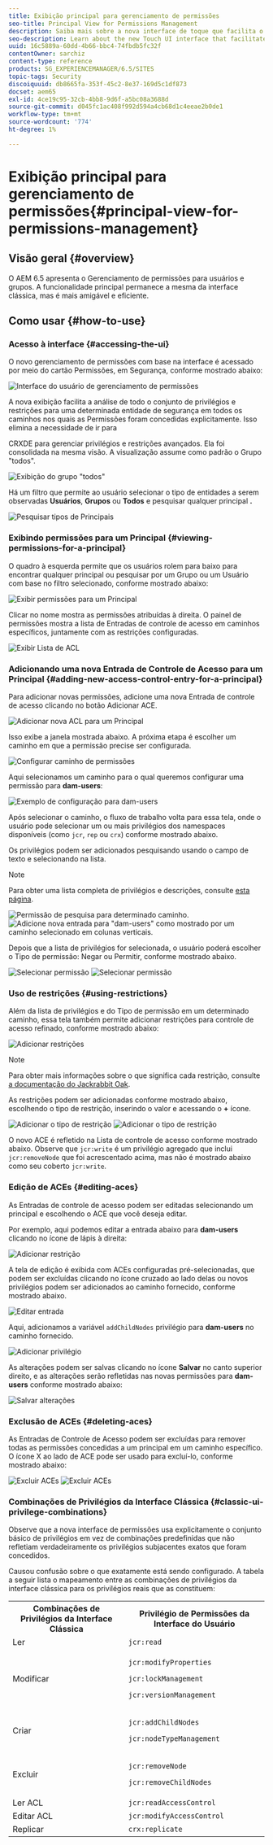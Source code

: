 ```yaml
---
title: Exibição principal para gerenciamento de permissões
seo-title: Principal View for Permissions Management
description: Saiba mais sobre a nova interface de toque que facilita o gerenciamento de permissões.
seo-description: Learn about the new Touch UI interface that facilitates permissions management.
uuid: 16c5889a-60dd-4b66-bbc4-74fbdb5fc32f
contentOwner: sarchiz
content-type: reference
products: SG_EXPERIENCEMANAGER/6.5/SITES
topic-tags: Security
discoiquuid: db8665fa-353f-45c2-8e37-169d5c1df873
docset: aem65
exl-id: 4ce19c95-32cb-4bb8-9d6f-a5bc08a3688d
source-git-commit: d045fc1ac408f992d594a4cb68d1c4eeae2b0de1
workflow-type: tm+mt
source-wordcount: '774'
ht-degree: 1%

---
```



# Exibição principal para gerenciamento de permissões{#principal-view-for-permissions-management}

## Visão geral {#overview}

O AEM 6.5 apresenta o Gerenciamento de permissões para usuários e grupos. A funcionalidade principal permanece a mesma da interface clássica, mas é mais amigável e eficiente.

## Como usar {#how-to-use}

### Acesso à interface {#accessing-the-ui}

O novo gerenciamento de permissões com base na interface é acessado por meio do cartão Permissões, em Segurança, conforme mostrado abaixo:

![Interface do usuário de gerenciamento de permissões](assets/screen_shot_2019-03-17at63333pm.png)

A nova exibição facilita a análise de todo o conjunto de privilégios e restrições para uma determinada entidade de segurança em todos os caminhos nos quais as Permissões foram concedidas explicitamente. Isso elimina a necessidade de ir para

CRXDE para gerenciar privilégios e restrições avançados. Ela foi consolidada na mesma visão. A visualização assume como padrão o Grupo &quot;todos&quot;.

![Exibição do grupo &quot;todos&quot;](assets/unu-1.png)

Há um filtro que permite ao usuário selecionar o tipo de entidades a serem observadas **Usuários**, **Grupos** ou **Todos** e pesquisar qualquer principal **.**

![Pesquisar tipos de Principais](assets/image2019-3-20_23-52-51.png)

### Exibindo permissões para um Principal {#viewing-permissions-for-a-principal}

O quadro à esquerda permite que os usuários rolem para baixo para encontrar qualquer principal ou pesquisar por um Grupo ou um Usuário com base no filtro selecionado, conforme mostrado abaixo:

![Exibir permissões para um Principal](assets/doi-1.png)

Clicar no nome mostra as permissões atribuídas à direita. O painel de permissões mostra a lista de Entradas de controle de acesso em caminhos específicos, juntamente com as restrições configuradas.

![Exibir Lista de ACL](assets/trei-1.png)

### Adicionando uma nova Entrada de Controle de Acesso para um Principal {#adding-new-access-control-entry-for-a-principal}

Para adicionar novas permissões, adicione uma nova Entrada de controle de acesso clicando no botão Adicionar ACE.

![Adicionar nova ACL para um Principal](assets/patru.png)

Isso exibe a janela mostrada abaixo. A próxima etapa é escolher um caminho em que a permissão precise ser configurada.

![Configurar caminho de permissões](assets/cinci-1.png)

Aqui selecionamos um caminho para o qual queremos configurar uma permissão para **dam-users**:

![Exemplo de configuração para dam-users](assets/sase-1.png)

Após selecionar o caminho, o fluxo de trabalho volta para essa tela, onde o usuário pode selecionar um ou mais privilégios dos namespaces disponíveis (como `jcr`, `rep` ou `crx`) conforme mostrado abaixo.

Os privilégios podem ser adicionados pesquisando usando o campo de texto e selecionando na lista.

>[!NOTE]
>
>Para obter uma lista completa de privilégios e descrições, consulte [esta página](/help/sites-administering/user-group-ac-admin.md#access-right-management).

![Permissão de pesquisa para determinado caminho.](assets/image2019-3-21_0-5-47.png) ![Adicione nova entrada para &quot;dam-users&quot; como mostrado por um caminho selecionado em colunas verticais.](assets/image2019-3-21_0-6-53.png)

Depois que a lista de privilégios for selecionada, o usuário poderá escolher o Tipo de permissão: Negar ou Permitir, conforme mostrado abaixo.

![Selecionar permissão](assets/screen_shot_2019-03-17at63938pm.png) ![Selecionar permissão](assets/screen_shot_2019-03-17at63947pm.png)

### Uso de restrições {#using-restrictions}

Além da lista de privilégios e do Tipo de permissão em um determinado caminho, essa tela também permite adicionar restrições para controle de acesso refinado, conforme mostrado abaixo:

![Adicionar restrições](assets/image2019-3-21_1-4-14.png)

>[!NOTE]
>
>Para obter mais informações sobre o que significa cada restrição, consulte [a documentação do Jackrabbit Oak](https://jackrabbit.apache.org/oak/docs/security/authorization/restriction.html).

As restrições podem ser adicionadas conforme mostrado abaixo, escolhendo o tipo de restrição, inserindo o valor e acessando o **+** ícone.

![Adicionar o tipo de restrição](assets/sapte-1.png) ![Adicionar o tipo de restrição](assets/opt-1.png)

O novo ACE é refletido na Lista de controle de acesso conforme mostrado abaixo. Observe que `jcr:write` é um privilégio agregado que inclui `jcr:removeNode` que foi acrescentado acima, mas não é mostrado abaixo como seu coberto `jcr:write`.

### Edição de ACEs {#editing-aces}

As Entradas de controle de acesso podem ser editadas selecionando um principal e escolhendo o ACE que você deseja editar.

Por exemplo, aqui podemos editar a entrada abaixo para **dam-users** clicando no ícone de lápis à direita:

![Adicionar restrição](assets/image2019-3-21_0-35-39.png)

A tela de edição é exibida com ACEs configuradas pré-selecionadas, que podem ser excluídas clicando no ícone cruzado ao lado delas ou novos privilégios podem ser adicionados ao caminho fornecido, conforme mostrado abaixo.

![Editar entrada](assets/noua-1.png)

Aqui, adicionamos a variável `addChildNodes` privilégio para **dam-users** no caminho fornecido.

![Adicionar privilégio](assets/image2019-3-21_0-45-35.png)

As alterações podem ser salvas clicando no ícone **Salvar** no canto superior direito, e as alterações serão refletidas nas novas permissões para **dam-users** conforme mostrado abaixo:

![Salvar alterações](assets/zece-1.png)

### Exclusão de ACEs {#deleting-aces}

As Entradas de Controle de Acesso podem ser excluídas para remover todas as permissões concedidas a um principal em um caminho específico. O ícone X ao lado de ACE pode ser usado para excluí-lo, conforme mostrado abaixo:

![Excluir ACEs](assets/image2019-3-21_0-53-19.png) ![Excluir ACEs](assets/unspe.png)

### Combinações de Privilégios da Interface Clássica {#classic-ui-privilege-combinations}

Observe que a nova interface de permissões usa explicitamente o conjunto básico de privilégios em vez de combinações predefinidas que não refletiam verdadeiramente os privilégios subjacentes exatos que foram concedidos.

Causou confusão sobre o que exatamente está sendo configurado. A tabela a seguir lista o mapeamento entre as combinações de privilégios da interface clássica para os privilégios reais que as constituem:

<table>
 <tbody>
  <tr>
   <th>Combinações de Privilégios da Interface Clássica</th>
   <th>Privilégio de Permissões da Interface do Usuário</th>
  </tr>
  <tr>
   <td>Ler</td>
   <td><code>jcr:read</code></td>
  </tr>
  <tr>
   <td>Modificar</td>
   <td><p><code>jcr:modifyProperties</code></p> <p><code>jcr:lockManagement</code></p> <p><code>jcr:versionManagement</code></p> </td>
  </tr>
  <tr>
   <td>Criar</td>
   <td><p><code>jcr:addChildNodes</code></p> <p><code>jcr:nodeTypeManagement</code></p> </td>
  </tr>
  <tr>
   <td>Excluir</td>
   <td><p><code>jcr:removeNode</code></p> <p><code>jcr:removeChildNodes</code></p> </td>
  </tr>
  <tr>
   <td>Ler ACL</td>
   <td><code>jcr:readAccessControl</code></td>
  </tr>
  <tr>
   <td>Editar ACL</td>
   <td><code>jcr:modifyAccessControl</code></td>
  </tr>
  <tr>
   <td>Replicar</td>
   <td><code>crx:replicate</code></td>
  </tr>
 </tbody>
</table>
